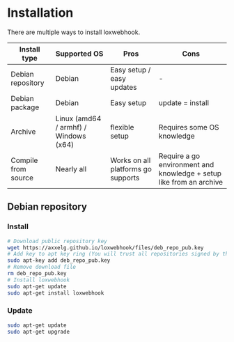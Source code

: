 # Installation

There are multiple ways to install loxwebhook.

| Install type        | Supported OS                          | Pros                       | Cons |
|---------------------|---------------------------------------|----------------------------|------|
| Debian repository   | Debian                                | Easy setup / easy updates  | - |
| Debian package      | Debian                                | Easy setup                 | update = install |
| Archive             | Linux (amd64 / armhf) / Windows (x64) | flexible setup | Requires some OS knowledge |
| Compile from source | Nearly all | Works on all platforms go supports | Require a go environment and knowledge + setup like from an archive |

## Debian repository

### Install

```bash
# Download public repository key
wget https://axxelg.github.io/loxwebhook/files/deb_repo_pub.key
# Add key to apt key ring (You will trust all repositories signed by this key)
sudo apt-key add deb_repo_pub.key
# Remove download file
rm deb_repo_pub.key
# Install loxwebhook
sudo apt-get update
sudo apt-get install loxwebhook
```

### Update

```bash
sudo apt-get update
sudo apt-get upgrade
```